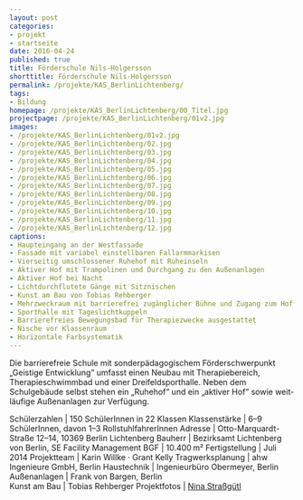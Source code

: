 ```yaml
---
layout: post
categories:
- projekt
- startseite
date: 2016-04-24
published: true
title: Förderschule Nils-Holgersson
shorttitle: Förderschule Nils-Holgersson
permalink: /projekte/KAS_BerlinLichtenberg/
tags: 
- Bildung
homepage: /projekte/KAS_BerlinLichtenberg/00_Titel.jpg
projectpage: /projekte/KAS_BerlinLichtenberg/01v2.jpg
images:
- /projekte/KAS_BerlinLichtenberg/01v2.jpg
- /projekte/KAS_BerlinLichtenberg/02.jpg
- /projekte/KAS_BerlinLichtenberg/03.jpg
- /projekte/KAS_BerlinLichtenberg/04.jpg
- /projekte/KAS_BerlinLichtenberg/05.jpg
- /projekte/KAS_BerlinLichtenberg/06.jpg
- /projekte/KAS_BerlinLichtenberg/07.jpg
- /projekte/KAS_BerlinLichtenberg/08.jpg
- /projekte/KAS_BerlinLichtenberg/09.jpg
- /projekte/KAS_BerlinLichtenberg/10.jpg
- /projekte/KAS_BerlinLichtenberg/11.jpg
- /projekte/KAS_BerlinLichtenberg/12.jpg
captions:
- Haupteingang an der Westfassade
- Fassade mit variabel einstellbaren Fallarmmarkisen
- Vierseitig umschlossener Ruhehof mit Ruheinseln
- Aktiver Hof mit Trampolinen und Durchgang zu den Außenanlagen
- Aktiver Hof bei Nacht
- Lichtdurchflutete Gänge mit Sitznischen
- Kunst am Bau von Tobias Rehberger
- Mehrzweckraum mit barrierefrei zugänglicher Bühne und Zugang zum Hof
- Sporthalle mit Tageslichtkuppeln
- Barrierefreies Bewegungsbad für Therapiezwecke ausgestattet
- Nische vor Klassenraum
- Horizontale Farbsystematik
---
```

Die barrierefreie Schule mit sonderpädagogischem Förderschwerpunkt „Geistige Entwicklung” umfasst einen Neubau mit Therapiebereich, Therapieschwimmbad und einer Dreifeldsporthalle. Neben dem Schulgebäude selbst stehen ein „Ruhehof“ und ein „aktiver Hof“  sowie weit­läufige Außenanlagen zur Verfügung.

Schülerzahlen	|	150 SchülerInnen in 22 Klassen
Klassenstärke	|	6–9 SchülerInnen, davon 1–3 RollstuhlfahrerInnen
Adresse	|	Otto-Marquardt-Straße 12–14, 10369 Berlin Lichtenberg
Bauherr	|	Bezirksamt Lichtenberg von Berlin, SE Facility Management
BGF		|	10.400 m²
Fertigstellung	|	Juli 2014
Projektteam	|	Karin Willke · Grant Kelly
Tragwerksplanung	|	ahw Ingenieure GmbH, Berlin 
Haustechnik	|	Ingenieurbüro Obermeyer, Berlin
Außenanlagen	|	Frank von Bargen, Berlin	
Kunst am Bau	|	Tobias Rehberger
Projektfotos	|	[Nina Straßgütl](http://www.ninastrg.de/)